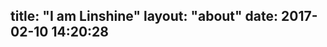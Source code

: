 title: "I am Linshine"
layout: "about"
date: 2017-02-10 14:20:28
---

<!--使用markdown填写自己的about信息-->


 